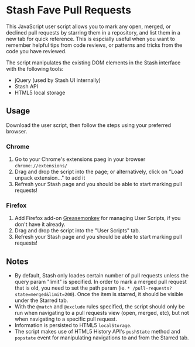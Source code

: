 # Stash Fave Pull Requests

This JavaScript user script allows you to mark any open, merged, or declined pull requests by starring them in a repository, and list them in a new tab for quick reference. This is espcially useful when you want to remember helpful tips from code reviews, or patterns and tricks from the code you have reviewed.

The script manipulates the existing DOM elements in the Stash interface with the following tools:

* jQuery (used by Stash UI internally)
* Stash API
* HTML5 local storage

## Usage

Download the user script, then follow the steps using your preferred browser.

### Chrome

1. Go to your Chrome's extensions paeg in your browser `chrome://extensions/`
2. Drag and drop the script into the page; or alternatively, click on "Load unpack extension..." to add it
3. Refresh your Stash page and you should be able to start marking pull requests!

### Firefox

1. Add Firefox add-on [Greasemonkey](https://addons.mozilla.org/en-US/firefox/addon/greasemonkey/) for managing User Scripts, if you don't have it already.
2. Drag and drop the script into the "User Scripts" tab.
3. Refresh your Stash page and you should be able to start marking pull requests!

## Notes 

* By default, Stash only loades certain number of pull requests unless the query param "limit" is specified. In order to mark a merged pull request that is old, you need to set the path param (ie. `* /pull-requests?state=merged&limit=200`). Once the item is starred, it should be visible under the Starred tab.
* With the `@match` and `@exclude` rules specified, the script should only be run when navigating to a pull requests view (open, merged, etc), but not when navigating to a specific pull request.
* Information is persisted to HTML5 `localStorage`.
* The script makes use of HTML5 History API's `pushState` method and  `popstate` event for manipulating navigations to and from the Starred tab.


